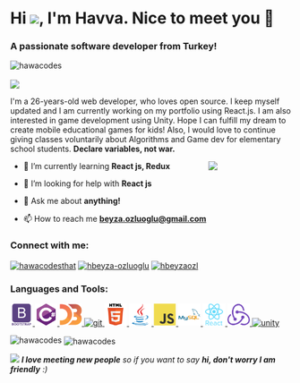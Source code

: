 <h1 align="left">Hi <img src="https://github.com/sudnyeshtalekar/sudnyeshtalekar/blob/master/Assets/Hi.gif" width="40px">, I'm Havva. Nice to meet you 🥰</h1>
<h3 align="left">A passionate software developer from Turkey!</h3>
<p  align="left"> <img src="https://komarev.com/ghpvc/?username=hawacodes" alt="hawacodes" /> </p>
<img align='center' src='https://media.giphy.com/media/LMcB8XospGZO8UQq87/giphy.gif' width='480'/>
<p>I'm a 26-years-old web developer, who loves open source. I keep myself updated and I am currently working on my portfolio using React.js. I am also interested in game development using Unity. Hope I can fulfill my dream to create mobile educational games for kids! Also, I would love to continue giving classes voluntarily about Algorithms and Game dev for elementary school students. <b>Declare variables, not war.</b></p>
<img align='right' src='https://github.com/Rishit-dagli/Rishit-dagli/blob/master/images/octocat-anime.gif' width='150"'>


- 🌱 I’m currently learning **React js, Redux**

- 🤝 I’m looking for help with **React js**

- 💬 Ask me about **anything!**

- 📫 How to reach me **beyza.ozluoglu@gmail.com**

<h3 align="left">Connect with me:</h3>

<a href="https://twitter.com/hawacodesthat" target="blank"><img align="center" src="https://raw.githubusercontent.com/rahuldkjain/github-profile-readme-generator/master/src/images/icons/Social/twitter.svg" alt="hawacodesthat" height="30" width="40" /></a>
<a href="https://linkedin.com/in/hbeyza-ozluoglu" target="blank"><img align="center" src="https://raw.githubusercontent.com/rahuldkjain/github-profile-readme-generator/master/src/images/icons/Social/linked-in-alt.svg" alt="hbeyza-ozluoglu" height="30" width="40" /></a>
<a href="https://instagram.com/hbeyzaozl" target="blank"><img align="center" src="https://raw.githubusercontent.com/rahuldkjain/github-profile-readme-generator/master/src/images/icons/Social/instagram.svg" alt="hbeyzaozl" height="30" width="40" /></a>
</p>

<h3 align="left">Languages and Tools:</h3>
<p align="left"> <a href="https://getbootstrap.com" target="_blank"> <img src="https://raw.githubusercontent.com/devicons/devicon/master/icons/bootstrap/bootstrap-plain-wordmark.svg" alt="bootstrap" width="40" height="40"/> </a> <a href="https://www.w3schools.com/cs/" target="_blank"> <img src="https://raw.githubusercontent.com/devicons/devicon/master/icons/csharp/csharp-original.svg" alt="csharp" width="40" height="40"/> </a> <a href="https://d3js.org/" target="_blank"> <img src="https://raw.githubusercontent.com/devicons/devicon/master/icons/d3js/d3js-original.svg" alt="d3js" width="40" height="40"/> </a> <a href="https://git-scm.com/" target="_blank"> <img src="https://www.vectorlogo.zone/logos/git-scm/git-scm-icon.svg" alt="git" width="40" height="40"/> </a> <a href="https://www.w3.org/html/" target="_blank"> <img src="https://raw.githubusercontent.com/devicons/devicon/master/icons/html5/html5-original-wordmark.svg" alt="html5" width="40" height="40"/> </a> <a href="https://www.java.com" target="_blank"> <img src="https://raw.githubusercontent.com/devicons/devicon/master/icons/java/java-original.svg" alt="java" width="40" height="40"/> </a> <a href="https://developer.mozilla.org/en-US/docs/Web/JavaScript" target="_blank"> <img src="https://raw.githubusercontent.com/devicons/devicon/master/icons/javascript/javascript-original.svg" alt="javascript" width="40" height="40"/> </a> <a href="https://www.mysql.com/" target="_blank"> <img src="https://raw.githubusercontent.com/devicons/devicon/master/icons/mysql/mysql-original-wordmark.svg" alt="mysql" width="40" height="40"/> </a> <a href="https://reactjs.org/" target="_blank"> <img src="https://raw.githubusercontent.com/devicons/devicon/master/icons/react/react-original-wordmark.svg" alt="react" width="40" height="40"/> </a> <a href="https://redux.js.org" target="_blank"> <img src="https://raw.githubusercontent.com/devicons/devicon/master/icons/redux/redux-original.svg" alt="redux" width="40" height="40"/> </a> <a href="https://unity.com/" target="_blank"> <img src="https://www.vectorlogo.zone/logos/unity3d/unity3d-icon.svg" alt="unity" width="40" height="40"/> </a> </p>

<p><img align="left" src="https://github-readme-stats.vercel.app/api/top-langs?username=hawacodes&show_icons=true&locale=en&layout=compact" alt="hawacodes" /></p>

<p>&nbsp;<img align="center" src="https://github-readme-stats.vercel.app/api?username=hawacodes&show_icons=true&locale=en" alt="hawacodes" /></p>

<img src="https://media.giphy.com/media/LnQjpWaON8nhr21vNW/giphy.gif" width="60"> <em><b>I love meeting new people</b> so if you want to say <b>hi, don't worry I am friendly</b> :)</em>


